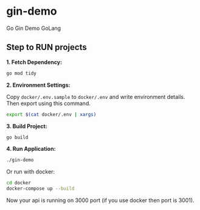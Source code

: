 # gin-demo

Go Gin Demo GoLang

## Step to RUN projects

**1. Fetch Dependency:**

```sh
go mod tidy
```

**2. Environment Settings:**

Copy `docker/.env.sample` to `docker/.env` and write environment details. Then export using this command.

```sh
export $(cat docker/.env | xargs)
```

**3. Build Project:**

```sh
go build
```

**4. Run Application:**

```sh
./gin-demo
```

Or run with docker:
```sh
cd docker
docker-compose up --build
```

Now your api is running on 3000 port (if you use docker then port is 3001).

